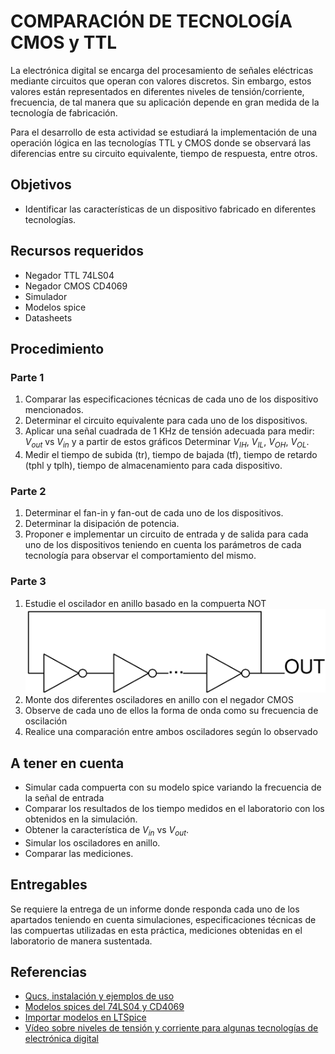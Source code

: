 # COMPARACIÓN DE TECNOLOGÍA CMOS y TTL

La electrónica digital se encarga del procesamiento de señales eléctricas
mediante circuitos que operan con valores discretos. Sin embargo, estos valores
están representados en diferentes niveles de tensión/corriente, frecuencia, de tal
manera que su aplicación depende en gran medida de la tecnología de fabricación.

Para el desarrollo de esta actividad se estudiará la implementación de una operación
lógica en las tecnologías TTL y CMOS donde se observará las diferencias entre 
su circuito equivalente, tiempo de respuesta, entre otros.


## Objetivos

* Identificar las características de un dispositivo fabricado en diferentes tecnologías.

## Recursos requeridos

* Negador TTL 74LS04
* Negador CMOS CD4069
* Simulador
* Modelos spice
* Datasheets

## Procedimiento

### Parte 1

1. Comparar las especificaciones técnicas de cada uno de los dispositivo mencionados.
2. Determinar el circuito equivalente para cada uno de los dispositivos.
3. Aplicar una señal cuadrada de 1 KHz de tensión adecuada para medir: $V_{out}$ vs $V_{in}$ y a partir de estos gráficos Determinar
   $V_{IH}$, $V_{IL}$, $V_{OH}$, $V_{OL}$.
4. Medir el tiempo de subida (tr), tiempo de bajada (tf), tiempo de retardo (tphl y tplh), tiempo de almacenamiento para cada dispositivo.

### Parte 2

1. Determinar el fan-in y fan-out de cada uno de los dispositivos.
2. Determinar la disipación de potencia.
3. Proponer e implementar un circuito de entrada y de salida para cada uno de los dispositivos teniendo en cuenta los parámetros de cada tecnología para observar el comportamiento del mismo.

### Parte 3

1. Estudie el oscilador en anillo basado en la compuerta NOT
![ring-osc](./ring-osc.svg)
2. Monte dos diferentes osciladores en anillo con el negador CMOS
3. Observe de cada uno de ellos la forma de onda como su frecuencia de oscilación
4. Realice una comparación entre ambos osciladores según lo observado

## A tener en cuenta


* Simular cada compuerta con su modelo spice variando la frecuencia de la señal de entrada
* Comparar los resultados de los tiempo medidos en el laboratorio con los obtenidos en la simulación.
* Obtener la característica de $V_{in}$ vs $V_{out}$.
* Simular los osciladores en anillo.
* Comparar las mediciones.

## Entregables

Se requiere la entrega de un informe donde responda cada uno de los apartados teniendo en cuenta simulaciones, especificaciones técnicas de las compuertas utilizadas en esta práctica, mediciones obtenidas en el laboratorio de manera sustentada.

## Referencias

* [Qucs, instalación y ejemplos de uso](https://github.com/johnnycubides/qucs-tutorial-examples)
* [Modelos spices del 74LS04 y CD4069](./spice/)
* [Importar modelos en LTSpice](./spice/LTSpice.md)
* [Vídeo sobre niveles de tensión y corriente para algunas tecnologías de electrónica digital](https://www.youtube.com/watch?v=wCQ2D2S836I)
